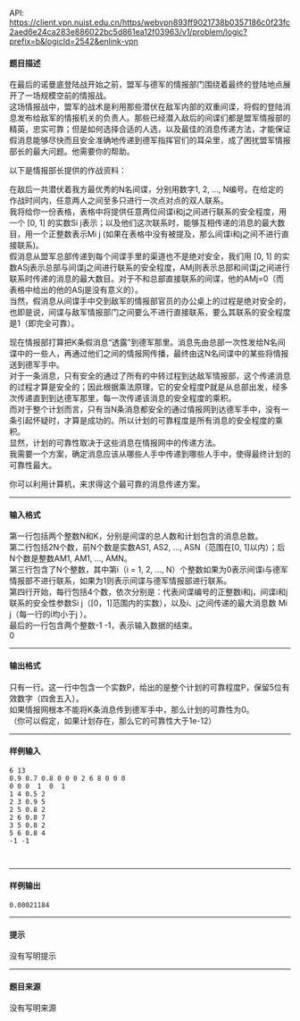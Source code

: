 API: https://client.vpn.nuist.edu.cn/https/webvpn893ff9021738b0357186c0f23fc2aed6e24ca283e886022bc5d861ea12f03963/v1/problem/logic?prefix=b&logicId=2542&enlink-vpn

#### 题目描述

在最后的诺曼底登陆战开始之前，盟军与德军的情报部门围绕着最终的登陆地点展开了一场规模空前的情报战。  
这场情报战中，盟军的战术是利用那些潜伏在敌军内部的双重间谍，将假的登陆消息发布给敌军的情报机关的负责人。那些已经潜入敌后的间谍们都是盟军情报部的精英，忠实可靠；但是如何选择合适的人选，以及最佳的消息传递方法，才能保证假消息能够尽快而且安全准确地传递到德军指挥官们的耳朵里，成了困扰盟军情报部长的最大问题。他需要你的帮助。  
  
以下是情报部长提供的作战资料：  
  
在敌后一共潜伏着我方最优秀的N名间谍，分别用数字1, 2, …, N编号。在给定的作战时间内，任意两人之间至多只进行一次点对点的双人联系。  
我将给你一份表格，表格中将提供任意两位间谍i和j之间进行联系的安全程度，用一个 \[0, 1\] 的实数Si j表示；以及他们这次联系时，能够互相传递的消息的最大数目，用一个正整数表示Mi j (如果在表格中没有被提及，那么间谍i和j之间不进行直接联系)。  
假消息从盟军总部传递到每个间谍手里的渠道也不是绝对安全，我们用 \[0, 1\] 的实数ASj表示总部与间谍j之间进行联系的安全程度，AMj则表示总部和间谍j之间进行联系时传递的消息的最大数目。对于不和总部直接联系的间谍，他的AMj=0（而表格中给出的他的ASj是没有意义的）。  
当然，假消息从间谍手中交到敌军的情报部官员的办公桌上的过程是绝对安全的，也即是说，间谍与敌军情报部门之间要么不进行直接联系，要么其联系的安全程度是1（即完全可靠）。  
  
现在情报部打算把K条假消息“透露”到德军那里。消息先由总部一次性发给N名间谍中的一些人，再通过他们之间的情报网传播，最终由这N名间谍中的某些将情报送到德军手中。  
对于一条消息，只有安全的通过了所有的中转过程到达敌军情报部，这个传递消息的过程才算是安全的；因此根据乘法原理，它的安全程度P就是从总部出发，经多次传递直到到达德军那里，每一次传递该消息的安全程度的乘积。  
而对于整个计划而言，只有当N条消息都安全的通过情报网到达德军手中，没有一条引起怀疑时，才算是成功的。所以计划的可靠程度是所有消息的安全程度的乘积。  
显然，计划的可靠性取决于这些消息在情报网中的传递方法。  
我需要一个方案，确定消息应该从哪些人手中传递到哪些人手中，使得最终计划的可靠性最大。  
  
你可以利用计算机，来求得这个最可靠的消息传递方案。  
  

---

#### 输入格式

第一行包括两个整数N和K，分别是间谍的总人数和计划包含的消息总数。  
第二行包括2N个数，前N个数是实数AS1, AS2, …, ASN（范围在\[0, 1\]以内）；后N个数是整数AM1, AM1, …, AMN。  
第三行包含了N个整数，其中第i（i = 1, 2, …, N）个整数如果为0表示间谍i与德军情报部不进行联系，如果为1则表示间谍与德军情报部进行联系。  
第四行开始，每行包括4个数，依次分别是：代表间谍编号的正整数i和j，间谍i和j联系的安全性参数Si j（\[0，1\]范围内的实数），以及i、j之间传递的最大消息数 Mi j（每一行的i均小于j ）。  
最后的一行包含两个整数-1 -1，表示输入数据的结束。  
0  

---

#### 输出格式

只有一行。这一行中包含一个实数P，给出的是整个计划的可靠程度P，保留5位有效数字（四舍五入）。  
如果情报网根本不能将K条消息传到德军手中，那么计划的可靠性为0。  
（你可以假定，如果计划存在，那么它的可靠性大于1e-12）  

---

#### 样例输入
```
6 13
0.9 0.7 0.8 0 0 0 2 6 8 0 0 0
0 0 0  1  0  1
1 4 0.5 2
2 3 0.9 5
2 5 0.8 2
2 6 0.8 7
3 5 0.8 2
5 6 0.8 4
-1 -1



```

---

#### 样例输出
```
0.00021184

```

---

#### 提示

没有写明提示

---

#### 题目来源

没有写明来源